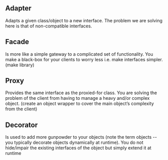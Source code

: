 Adapter
-------
Adapts a given class/object to a new interface. The problem we are solving here is that of non-compatible interfaces.

Facade
-------
Is more like a simple gateway to a complicated set of functionality. You make a black-box for your clients to worry less i.e. make interfaces simpler. (make library)

Proxy
-------
Provides the same interface as the proxied-for class. You are solving the problem of the client from having to manage a heavy and/or complex object. (create an object wrapper to cover the main object’s complexity from the client)

Decorator
-------
Is used to add more gunpowder to your objects (note the term objects -- you typically decorate objects dynamically at runtime). You do not hide/impair the existing interfaces of the object but simply extend it at runtime
